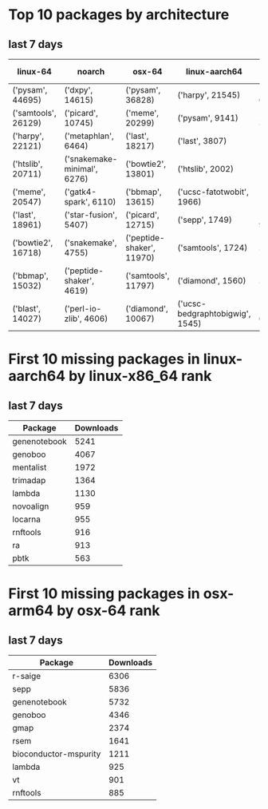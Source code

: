 # Top 10 packages by architecture
## last 7 days
|linux-64 | noarch | osx-64 | linux-aarch64 | osx-arm64 | 
|-|-|-|-|-|
|('pysam', 44695) |('dxpy', 14615) |('pysam', 36828) |('harpy', 21545) |('pysam', 6927) |
|('samtools', 26129) |('picard', 10745) |('meme', 20299) |('pysam', 9141) |('last', 3060) |
|('harpy', 22121) |('metaphlan', 6464) |('last', 18217) |('last', 3807) |('diamond', 1581) |
|('htslib', 20711) |('snakemake-minimal', 6276) |('bowtie2', 13801) |('htslib', 2002) |('samtools', 1421) |
|('meme', 20547) |('gatk4-spark', 6110) |('bbmap', 13615) |('ucsc-fatotwobit', 1966) |('htslib', 1392) |
|('last', 18961) |('star-fusion', 5407) |('picard', 12715) |('sepp', 1749) |('bwa', 985) |
|('bowtie2', 16718) |('snakemake', 4755) |('peptide-shaker', 11970) |('samtools', 1724) |('hmmer', 774) |
|('bbmap', 15032) |('peptide-shaker', 4619) |('samtools', 11797) |('diamond', 1560) |('fasttree', 721) |
|('blast', 14027) |('perl-io-zlib', 4606) |('diamond', 10067) |('ucsc-bedgraphtobigwig', 1545) |('bedtools', 623) |
# First 10 missing packages in linux-aarch64 by linux-x86_64 rank
## last 7 days

| Package | Downloads |
| - | - |
| genenotebook | 5241 | 
| genoboo | 4067 | 
| mentalist | 1972 | 
| trimadap | 1364 | 
| lambda | 1130 | 
| novoalign | 959 | 
| locarna | 955 | 
| rnftools | 916 | 
| ra | 913 | 
| pbtk | 563 | 
# First 10 missing packages in osx-arm64 by osx-64 rank
## last 7 days

| Package | Downloads |
| - | - |
| r-saige | 6306 | 
| sepp | 5836 | 
| genenotebook | 5732 | 
| genoboo | 4346 | 
| gmap | 2374 | 
| rsem | 1641 | 
| bioconductor-mspurity | 1211 | 
| lambda | 925 | 
| vt | 901 | 
| rnftools | 885 | 
